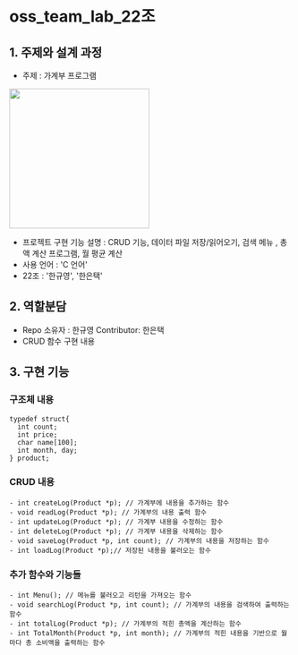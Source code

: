 # oss_team_lab_22조

## 1. 주제와 설계 과정
- 주제 : 가계부 프로그램
<img src="https://user-images.githubusercontent.com/130294661/236810009-b6480339-50f6-4790-9d10-044b660c9d6c.jpg" width="250" height="250"/>

- 프로젝트 구현 기능 설명 : CRUD 기능, 데이터 파일 저장/읽어오기, 검색 메뉴 , 총액 계산 프로그램, 월 평균 계산
- 사용 언어 : 'C 언어'
- 22조 : '한규영', '한은택'

## 2. 역할분담
- Repo 소유자 : 한규영 Contributor: 한은택
- CRUD 함수 구현 내용

## 3. 구현 기능

### 구조체 내용
```
typedef struct{
  int count;
  int price;
  char name[100];
  int month, day;
} product;
```

### CRUD 내용
```
- int createLog(Product *p); // 가계부에 내용을 추가하는 함수
- void readLog(Product *p); // 가계부의 내용 출력 함수
- int updateLog(Product *p); // 가계부 내용을 수정하는 함수
- int deleteLog(Product *p); // 가계부 내용을 삭제하는 함수
- void saveLog(Product *p, int count); // 가계부의 내용을 저장하는 함수
- int loadLog(Product *p);// 저장된 내용을 불러오는 함수
```

### 추가 함수와 기능들
```
- int Menu(); // 메뉴를 불러오고 리턴을 가져오는 함수
- void searchLog(Product *p, int count); // 가계부의 내용을 검색하여 출력하는 함수
- int totalLog(Product *p); // 가계부의 적힌 총액을 계산하는 함수
- int TotalMonth(Product *p, int month); // 가계부의 적힌 내용을 기반으로 월마다 총 소비액을 출력하는 함수
```
